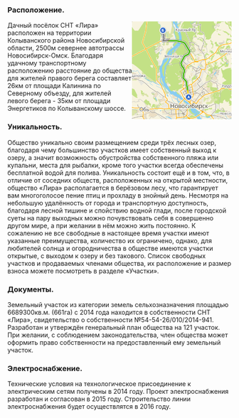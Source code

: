 ### Расположение.
<img style="float: right; width: auto; height: 220px;" src="../images/2gisroute.png">Дачный посёлок СНТ «Лира» расположен на территории Колыванского района Новосибирской области, 2500м севернее автотрассы Новосибирск-Омск. Благодаря удачному транспортному расположению расстояние до общества для жителей правого берега составляет 26км от площади Калинина по Северному объезду, для жителей левого берега - 35км от площади Энергетиков по Колыванскому шоссе.


### Уникальность.
Общество уникально своим размещением среди трёх лесных озер, благодаря чему большинство участков имеет собственный выход к озеру, а значит возможность обустройства собственного пляжа или купальни, места для рыбалки, кроме того участки всегда обеспечены бесплатной водой для полива. Уникальность состоит ещё и в том, что, в отличие от соседних обществ, расположенных на открытой местности, общество «Лира» располагается в берёзовом лесу, что гарантирует вам  многоголосое пение птиц и прохладу в знойный день.
Несмотря на небольшую удалённость от города и транспортную доступность, благодаря лесной тишине и спойствию водной глади, после городской суеты на пару выходных можно почувствовать себя в совершенно другом мире, а при желании в нём можно жить постоянно.
К сожалению не все свободные в настоящее время участки имеют указанные преимущества, количество их ограничено, однако, для любителей солнца и огородничества в обществе имеются участки открытые, с выходом к озеру и без такового. Список свободных участков и продаваемых членами общества, их расположение и размер взноса можете посмотреть в разделе «Участки».

### Документы.
Земельный участок из категории земель сельхозназначения площадью 6689300кв.м. (661га) с 2014 года находится в собственности СНТ «Лира», свидетельство о собственности №54-54-26/010/2014-941. Разработан и утверждён генеральный план общества на 121 участок. При желании, с соблюдением законодательства, член общества может оформить право собственности на предоставленный ему земельный участок.

### Электроснабжение.
Технические условия на технологическое присоединение к электрическим сетям получены в 2014 году.
Проект электроснабжения разработан и согласован в 2015 году.
Строительство линии электроснабжения будет осуществлятся в 2016 году.
